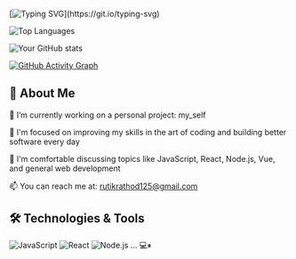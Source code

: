 [![Typing SVG](https://readme-typing-svg.demolab.com?font=Fira+Code&size=24&duration=3000&pause=1000&color=00FFAC&width=435&lines=Hi+I'm+rut!k;I'm+a+Full-Stack+Developer;)](https://git.io/typing-svg)

![Top Languages](https://github-readme-stats.vercel.app/api/top-langs/?username=rooteek&layout=compact&theme=tokyonight)

![Your GitHub stats](https://github-readme-stats.vercel.app/api?username=rooteek&show_icons=true&theme=radical)

[![GitHub Activity Graph](https://github-readme-activity-graph.vercel.app/graph?username=rooteek&theme=tokyo-night)](https://github.com/ashutosh00710/github-readme-activity-graph)

## 🚀 About Me
🔭 I’m currently working on a personal project: my_self

🌱 I'm focused on improving my skills in the art of coding and building better software every day

💬 I'm comfortable discussing topics like JavaScript, React, Node.js, Vue, and general web development

📫 You can reach me at: rutikrathod125@gmail.com

## 🛠️ Technologies & Tools
![JavaScript](https://img.shields.io/badge/-JavaScript-black?style=flat-square&logo=javascript)
![React](https://img.shields.io/badge/-React-black?style=flat-square&logo=react)
![Node.js](https://img.shields.io/badge/-Node.js-black?style=flat-square&logo=node.js)
... 💻⏸

